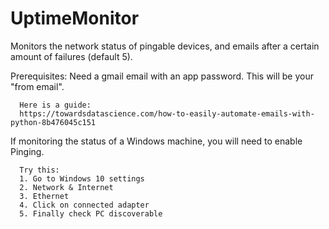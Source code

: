 # UptimeMonitor
Monitors the network status of pingable devices, and emails after a certain amount of failures (default 5).


Prerequisites:
Need a gmail email with an app password. This will be your "from email". 

      Here is a guide:
      https://towardsdatascience.com/how-to-easily-automate-emails-with-python-8b476045c151
      
If monitoring the status of a Windows machine, you will need to enable Pinging. 

      Try this:      
      1. Go to Windows 10 settings     
      2. Network & Internet
      3. Ethernet
      4. Click on connected adapter
      5. Finally check PC discoverable
